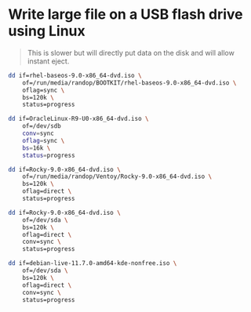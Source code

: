 # Write large file on a USB flash drive using Linux
> This is slower but will directly put data on the disk and will allow instant eject.
```bash
dd if=rhel-baseos-9.0-x86_64-dvd.iso \
	of=/run/media/randop/BOOTKIT/rhel-baseos-9.0-x86_64-dvd.iso \
	oflag=sync \
	bs=120k \
	status=progress
```

```bash
dd if=OracleLinux-R9-U0-x86_64-dvd.iso \
	of=/dev/sdb
	conv=sync
	oflag=sync \
	bs=16k \
	status=progress
```

```bash
dd if=Rocky-9.0-x86_64-dvd.iso \
	of=/run/media/randop/Ventoy/Rocky-9.0-x86_64-dvd.iso \
	bs=120k \
	oflag=direct \
	status=progress
```

```bash
dd if=Rocky-9.0-x86_64-dvd.iso \
	of=/dev/sda \
	bs=120k \
	oflag=direct \
	conv=sync \
	status=progress
```

```bash
dd if=debian-live-11.7.0-amd64-kde-nonfree.iso \
	of=/dev/sda \
	bs=120k \
	oflag=direct \
	conv=sync \
	status=progress
```
